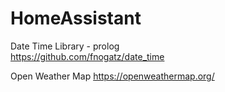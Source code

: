 # HomeAssistant

Date Time Library - prolog<br>
https://github.com/fnogatz/date_time

Open Weather Map
https://openweathermap.org/
